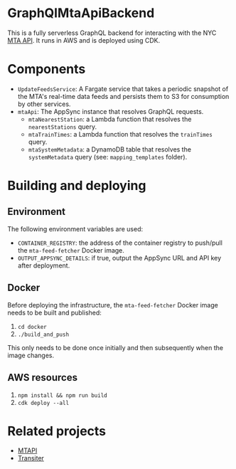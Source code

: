 # GraphQlMtaApiBackend

This is a fully serverless GraphQL backend for interacting with the NYC [MTA API](https://api.mta.info/). It runs in AWS and is deployed using CDK.

# Components

- `UpdateFeedsService`: A Fargate service that takes a periodic snapshot of the MTA's real-time data feeds and persists them to S3 for consumption by other services.
- `mtaApi`: The AppSync instance that resolves GraphQL requests.
    - `mtaNearestStation`: a Lambda function that resolves the `nearestStations` query.
    - `mtaTrainTimes`: a Lambda function that resolves the `trainTimes` query.
    - `mtaSystemMetadata`: a DynamoDB table that resolves the `systemMetadata` query (see: `mapping_templates` folder).

# Building and deploying

## Environment

The following environment variables are used:

- `CONTAINER_REGISTRY`: the address of the container registry to push/pull the `mta-feed-fetcher` Docker image.
- `OUTPUT_APPSYNC_DETAILS`: if true, output the AppSync URL and API key after deployment.

## Docker

Before deploying the infrastructure, the `mta-feed-fetcher` Docker image needs to be built and published:

1. `cd docker`
2. `./build_and_push`

This only needs to be done once initially and then subsequently when the image changes.

## AWS resources

1. `npm install && npm run build`
2. `cdk deploy --all`

# Related projects

-  [MTAPI](https://github.com/jonthornton/MTAPI)
-  [Transiter](https://github.com/jamespfennell/transiter)
